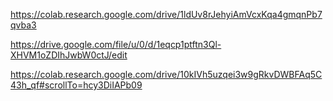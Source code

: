 https://colab.research.google.com/drive/1ldUv8rJehyiAmVcxKqa4gmqnPb7qvba3
<br/>

https://drive.google.com/file/u/0/d/1eqcp1ptftn3Ql-XHVM1oZDIhJwbW0ctJ/edit
<br/>

https://colab.research.google.com/drive/10kIVh5uzqei3w9gRkvDWBFAq5C43h_qf#scrollTo=hcy3DiIAPb09
